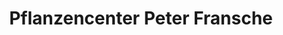 ---
title: "Pflanzencenter Peter Fransche"
url: /bad-voeslau/pflanzencenter-peter-fransche/
shop: Garten-Center
---